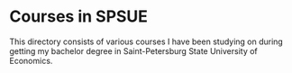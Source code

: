 # Courses in SPSUE

This directory consists of various courses I have been studying on during getting my bachelor degree in 
Saint-Petersburg State University of Economics.
